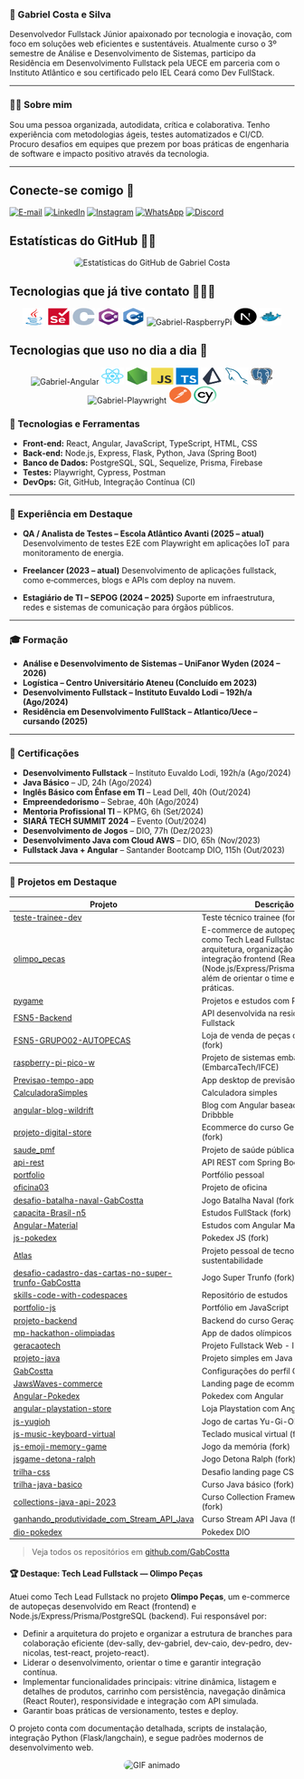 ### 📌 Gabriel Costa e Silva

Desenvolvedor Fullstack Júnior apaixonado por tecnologia e inovação, com foco em soluções web eficientes e sustentáveis. Atualmente curso o 3º semestre de Análise e Desenvolvimento de Sistemas, participo da Residência em Desenvolvimento Fullstack pela UECE em parceria com o Instituto Atlântico e sou certificado pelo IEL Ceará como Dev FullStack.

---

### 👨‍💻 Sobre mim

Sou uma pessoa organizada, autodidata, crítica e colaborativa. Tenho experiência com metodologias ágeis, testes automatizados e CI/CD. Procuro desafios em equipes que prezem por boas práticas de engenharia de software e impacto positivo através da tecnologia.

---

## Conecte-se comigo 💙
[![E-mail](https://img.shields.io/badge/-Email-000?style=for-the-badge&logo=gmail&logoColor=007BFF&color=FFF)](mailto:devoctogab@gmail.com)
[![LinkedIn](https://img.shields.io/badge/-LinkedIn-000?style=for-the-badge&logo=LinkedIn&logoColor=007BFF&color=FFF)](https://www.linkedin.com/in/gabcostta/)
[![Instagram](https://img.shields.io/badge/-Instagram-000?style=for-the-badge&logo=instagram&logoColor=007BFF&color=FFF)](https://www.instagram.com/gabr_riel/)
[![WhatsApp](https://img.shields.io/badge/-WhatsApp-000?style=for-the-badge&logo=whatsapp&logoColor=007BFF&color=FFF)](https://api.whatsapp.com/send/?phone=5585997539628&text&type=phone_number&app_absent=0)
[![Discord](https://img.shields.io/badge/Discord-000?style=for-the-badge&logo=discord&logoColor=007BFF&color=FFF)](https://discord.gg/gabr_riel1)


## Estatísticas do GitHub 😶‍🌫️

<div align="center">
  <img 
    src="https://github-readme-stats-git-masterrstaa-rickstaa.vercel.app/api?username=gabcostta&hide_title=true&show_icons=true&include_all_commits=false&count_private=true&line_height=25&hide=issues&bg_color=000033&title_color=007BFF&text_color=FFF&border_radius=3&border_color=36123c&icon_color=007BFF&theme=jolly" 
    alt="Estatísticas do GitHub de Gabriel Costa" 
    style="max-width: 100%; border-radius: 8px;"
  />
</div>

## Tecnologias que já tive contato 🧑🏻‍💻
<div align="center">
  <img alt="Gabriel-Java" height="30" width="40" src="https://raw.githubusercontent.com/devicons/devicon/master/icons/java/java-original.svg">
  <img alt="Gabriel-Selenium" height="30" width="40" src="https://raw.githubusercontent.com/devicons/devicon/master/icons/selenium/selenium-original.svg">
  <img alt="Gabriel-C" height="30" width="40" src="https://raw.githubusercontent.com/devicons/devicon/master/icons/c/c-original.svg">
  <img alt="Gabriel-Csharp" height="30" width="40" src="https://raw.githubusercontent.com/devicons/devicon/master/icons/csharp/csharp-original.svg">
  <img alt="Gabriel-Cplusplus" height="30" width="40" src="https://raw.githubusercontent.com/devicons/devicon/master/icons/cplusplus/cplusplus-original.svg">
  <img alt="Gabriel-RaspberryPi" height="30" width="40" src="https://cdn.jsdelivr.net/gh/devicons/devicon/icons/raspberrypi/raspberrypi-original.svg">
  <img alt="Gabriel-Nextjs" height="30" width="40" src="https://raw.githubusercontent.com/devicons/devicon/master/icons/nextjs/nextjs-original.svg">
  <img alt="Gabriel-Docker" height="30" width="40" src="https://raw.githubusercontent.com/devicons/devicon/master/icons/docker/docker-original.svg">
</div>

## Tecnologias que uso no dia a dia 👾
<div align="center">
  <img alt="Gabriel-Angular" height="30" width="40" src="https://angular.io/assets/images/logos/angular/angular.svg">
  <img alt="Gabriel-React" height="30" width="40" src="https://raw.githubusercontent.com/devicons/devicon/master/icons/react/react-original.svg">
  <img alt="Gabriel-Nodejs" height="30" width="40" src="https://raw.githubusercontent.com/devicons/devicon/master/icons/nodejs/nodejs-original.svg">
  <img alt="Gabriel-JavaScript" height="30" width="40" src="https://raw.githubusercontent.com/devicons/devicon/master/icons/javascript/javascript-original.svg">
  <img alt="Gabriel-TypeScript" height="30" width="40" src="https://raw.githubusercontent.com/devicons/devicon/master/icons/typescript/typescript-original.svg">
  <img alt="Gabriel-Prisma" height="30" width="40" src="https://raw.githubusercontent.com/devicons/devicon/master/icons/prisma/prisma-original.svg">
  <img alt="Gabriel-SQL" height="30" width="40" src="https://raw.githubusercontent.com/devicons/devicon/master/icons/mysql/mysql-original.svg">
  <img alt="Gabriel-PostgreSQL" height="30" width="40" src="https://raw.githubusercontent.com/devicons/devicon/master/icons/postgresql/postgresql-original.svg">
  <img alt="Gabriel-Playwright" height="30" width="40" src="https://cdn.jsdelivr.net/gh/devicons/devicon/icons/playwright/playwright-original.svg">
  <img alt="Gabriel-Postman" height="30" width="40" src="https://raw.githubusercontent.com/devicons/devicon/master/icons/postman/postman-original.svg">
  <img alt="Gabriel-Cypress" height="30" width="40" src="https://raw.githubusercontent.com/devicons/devicon/master/icons/cypressio/cypressio-original.svg">
</div>
</div>


### 🚀 Tecnologias e Ferramentas

* **Front‑end:** React, Angular, JavaScript, TypeScript, HTML, CSS
* **Back‑end:** Node.js, Express, Flask, Python, Java (Spring Boot)
* **Banco de Dados:** PostgreSQL, SQL, Sequelize, Prisma, Firebase
* **Testes:** Playwright, Cypress, Postman
* **DevOps:** Git, GitHub, Integração Contínua (CI)

---

### 🧪 Experiência em Destaque

* **QA / Analista de Testes – Escola Atlântico Avanti (2025 – atual)**
  Desenvolvimento de testes E2E com Playwright em aplicações IoT para monitoramento de energia.

* **Freelancer (2023 – atual)**
  Desenvolvimento de aplicações fullstack, como e‑commerces, blogs e APIs com deploy na nuvem.

* **Estagiário de TI – SEPOG (2024 – 2025)**
  Suporte em infraestrutura, redes e sistemas de comunicação para órgãos públicos.

---

### 🎓 Formação

* **Análise e Desenvolvimento de Sistemas – UniFanor Wyden (2024 – 2026)**
* **Logística – Centro Universitário Ateneu (Concluído em 2023)**
* **Desenvolvimento Fullstack – Instituto Euvaldo Lodi – 192h/a (Ago/2024)**
* **Residência em Desenvolvimento FullStack – Atlantico/Uece – cursando (2025)**


---

### 🏅 Certificações
* **Desenvolvimento Fullstack** – Instituto Euvaldo Lodi, 192h/a (Ago/2024)
* **Java Básico** – JD, 24h (Ago/2024)
* **Inglês Básico com Ênfase em TI** – Lead Dell, 40h (Out/2024)
* **Empreendedorismo** – Sebrae, 40h (Ago/2024)
* **Mentoria Profissional TI** – KPMG, 6h (Set/2024)
* **SIARÁ TECH SUMMIT 2024** – Evento (Out/2024)
* **Desenvolvimento de Jogos** – DIO, 77h (Dez/2023)
* **Desenvolvimento Java com Cloud AWS** – DIO, 65h (Nov/2023)
* **Fullstack Java + Angular** – Santander Bootcamp DIO, 115h (Out/2023)

---

### 💼 Projetos em Destaque

| Projeto | Descrição | Tecnologias |
| ------- | --------- | ----------- |
| [teste-trainee-dev](https://github.com/GabCostta/teste-trainee-dev) | Teste técnico trainee (fork) | TypeScript |
| [olimpo_pecas](https://github.com/GabCostta/olimpo_pecas) | E-commerce de autopeças. Atuei como Tech Lead Fullstack, liderando arquitetura, organização de branches, integração frontend (React) e backend (Node.js/Express/Prisma/PostgreSQL), além de orientar o time e garantir boas práticas. | React, Node.js, Express, Prisma, PostgreSQL, Bootstrap, Vite |
| [pygame](https://github.com/GabCostta/pygame) | Projetos e estudos com Pygame | Python |
| [FSN5-Backend](https://github.com/GabCostta/FSN5-Backend) | API desenvolvida na residência Fullstack | JavaScript |
| [FSN5-GRUPO02-AUTOPECAS](https://github.com/GabCostta/FSN5-GRUPO02-AUTOPECAS) | Loja de venda de peças de carro (fork) | CSS |
| [raspberry-pi-pico-w](https://github.com/GabCostta/raspberry-pi-pico-w) | Projeto de sistemas embarcados (EmbarcaTech/IFCE) | CMake |
| [Previsao-tempo-app](https://github.com/GabCostta/Previsao-tempo-app) | App desktop de previsão do tempo | C# |
| [CalculadoraSimples](https://github.com/GabCostta/CalculadoraSimples) | Calculadora simples | C# |
| [angular-blog-wildrift](https://github.com/GabCostta/angular-blog-wildrift) | Blog com Angular baseado em layout Dribbble | TypeScript |
| [projeto-digital-store](https://github.com/GabCostta/projeto-digital-store) | Ecommerce do curso GeraçãoTech (fork) | JavaScript |
| [saude_pmf](https://github.com/GabCostta/saude_pmf) | Projeto de saúde pública | HTML |
| [api-rest](https://github.com/GabCostta/api-rest) | API REST com Spring Boot e Railway | Java |
| [portfolio](https://github.com/GabCostta/portfolio) | Portfólio pessoal | HTML |
| [oficina03](https://github.com/GabCostta/oficina03) | Projeto de oficina | HTML |
| [desafio-batalha-naval-GabCostta](https://github.com/GabCostta/desafio-batalha-naval-GabCostta) | Jogo Batalha Naval (fork) | C |
| [capacita-Brasil-n5](https://github.com/GabCostta/capacita-Brasil-n5) | Estudos FullStack (fork) | HTML |
| [Angular-Material](https://github.com/GabCostta/Angular-Material) | Estudos com Angular Material | TypeScript |
| [js-pokedex](https://github.com/GabCostta/js-pokedex) | Pokedex JS (fork) | CSS |
| [Atlas](https://github.com/GabCostta/Atlas) | Projeto pessoal de tecnologia e sustentabilidade | HTML |
| [desafio-cadastro-das-cartas-no-super-trunfo-GabCostta](https://github.com/GabCostta/desafio-cadastro-das-cartas-no-super-trunfo-GabCostta) | Jogo Super Trunfo (fork) | C |
| [skills-code-with-codespaces](https://github.com/GabCostta/skills-code-with-codespaces) | Repositório de estudos | Shell |
| [portfolio-js](https://github.com/GabCostta/portfolio-js) | Portfólio em JavaScript | JavaScript |
| [projeto-backend](https://github.com/GabCostta/projeto-backend) | Backend do curso GeraçãoTech (fork) | JavaScript |
| [mp-hackathon-olimpiadas](https://github.com/GabCostta/mp-hackathon-olimpiadas) | App de dados olímpicos (fork) | JavaScript |
| [geracaotech](https://github.com/GabCostta/geracaotech) | Projeto Fullstack Web - IEL | HTML |
| [projeto-java](https://github.com/GabCostta/projeto-java) | Projeto simples em Java | Java |
| [GabCostta](https://github.com/GabCostta/GabCostta) | Configurações do perfil GitHub | config |
| [JawsWaves-commerce](https://github.com/GabCostta/JawsWaves-commerce) | Landing page de ecommerce (fork) | HTML |
| [Angular-Pokedex](https://github.com/GabCostta/Angular-Pokedex) | Pokedex com Angular | HTML |
| [angular-playstation-store](https://github.com/GabCostta/angular-playstation-store) | Loja Playstation com Angular | TypeScript |
| [js-yugioh](https://github.com/GabCostta/js-yugioh) | Jogo de cartas Yu-Gi-Oh! (fork) | JavaScript |
| [js-music-keyboard-virtual](https://github.com/GabCostta/js-music-keyboard-virtual) | Teclado musical virtual (fork) | CSS |
| [js-emoji-memory-game](https://github.com/GabCostta/js-emoji-memory-game) | Jogo da memória (fork) | CSS |
| [jsgame-detona-ralph](https://github.com/GabCostta/jsgame-detona-ralph) | Jogo Detona Ralph (fork) | CSS |
| [trilha-css](https://github.com/GabCostta/trilha-css) | Desafio landing page CSS (fork) | CSS |
| [trilha-java-basico](https://github.com/GabCostta/trilha-java-basico) | Curso Java básico (fork) | Java |
| [collections-java-api-2023](https://github.com/GabCostta/collections-java-api-2023) | Curso Collection Framework Java (fork) | Java |
| [ganhando_produtividade_com_Stream_API_Java](https://github.com/GabCostta/ganhando_produtividade_com_Stream_API_Java) | Curso Stream API Java (fork) | Java |
| [dio-pokedex](https://github.com/GabCostta/dio-pokedex) | Pokedex DIO | JavaScript |

> Veja todos os repositórios em [github.com/GabCostta](https://github.com/GabCostta)


#### 🏆 Destaque: Tech Lead Fullstack — Olimpo Peças

Atuei como Tech Lead Fullstack no projeto **Olimpo Peças**, um e-commerce de autopeças desenvolvido em React (frontend) e Node.js/Express/Prisma/PostgreSQL (backend). Fui responsável por:
- Definir a arquitetura do projeto e organizar a estrutura de branches para colaboração eficiente (dev-sally, dev-gabriel, dev-caio, dev-pedro, dev-nicolas, test-react, projeto-react).
- Liderar o desenvolvimento, orientar o time e garantir integração contínua.
- Implementar funcionalidades principais: vitrine dinâmica, listagem e detalhes de produtos, carrinho com persistência, navegação dinâmica (React Router), responsividade e integração com API simulada.
- Garantir boas práticas de versionamento, testes e deploy.

O projeto conta com documentação detalhada, scripts de instalação, integração Python (Flask/langchain), e segue padrões modernos de desenvolvimento web.

<div align="center">
    <img src="https://64.media.tumblr.com/8859558125a8a155599771e6df40e207/6944e9c45c66fb46-8e/s640x960/bb4de6f8ca9bdcf53657094360c5531f4b47d3e4.gif" alt="GIF animado" style="border-radius: 50px;"/>
</div>

